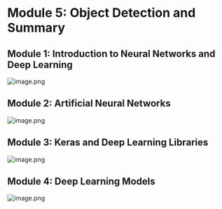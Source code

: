 

# Module 5: Object Detection and Summary
## Module 1: Introduction to Neural Networks and Deep Learning
![image.png](https://prod-files-secure.s3.us-west-2.amazonaws.com/03e82b26-cccb-4906-bb56-adabcbdc0655/a8d40bcb-c482-4026-8872-311e16b2dc63/image.png?X-Amz-Algorithm=AWS4-HMAC-SHA256&X-Amz-Content-Sha256=UNSIGNED-PAYLOAD&X-Amz-Credential=ASIAZI2LB466QV3V7PHQ%2F20250203%2Fus-west-2%2Fs3%2Faws4_request&X-Amz-Date=20250203T171255Z&X-Amz-Expires=3600&X-Amz-Security-Token=IQoJb3JpZ2luX2VjEAEaCXVzLXdlc3QtMiJIMEYCIQDCrM0mzEDvtcaGAsPaoZ3aHPqb%2FSwxCimbfpWfgZvhBQIhAOPACc2htrnDx8giDRU3JJTI%2F6pXEUNbnHUlXz9SjD7FKv8DCBoQABoMNjM3NDIzMTgzODA1IgwORc1OyUfU95REBkAq3AMj%2FxAft7yAX6ZM2CpA28UToa7ZKAOA%2B%2Bwz0ffzZArpKxOhwTR3dWhoBc8P8qx95AsEyHyop8KDY7iP%2BHIsH1Qmyo98exVnTVMNmN5rycmIMqVjzp3VPBexE87SSYhLbK7pciyDAQcareyLnWHhlfpUTTwUkxw0QsH1EhC%2BrBn4FAyDxzf1k2TVQ2Hq%2FFLG97BwTWxfkjo2omWiJDkE8kHW0ak8IqACZ%2FV4Ujy8RnOB0AylV8C4c1eRBZvYCpRbhIeOwSiO8gGYRrUYOPPt9RmnjgStteI6CVN7OUyaP5aTGMpFbZSmLyDZCltM%2FHjmC0BS5%2Fs%2FmkiSEE%2F4w3M%2BH6J5I2NU5NdcDOQSGSYmvACXRDTZvTl%2Fm3%2FrTxvrYRM%2BXQ9hsnIpFnwp1xRq%2F4zbJ8F6IQ2Z9SMobnJqouwBHBUlYbINzsCI2nl2oHE8a9A%2BQXQZKry8FXG%2FLev%2FY%2BZUeeG8EGM42nit2MjP3CdKa%2Beoe5Tdxp3SfY8uELzTaO%2Bgv04V5pe9EnlWHCGqc8bEYhZBe59Xw%2BUoFw12zcKtomUNdhJnUJMMdovyYtfFBkQs6Jh39%2F1dtCaFVQXD0934RDSKWAUPNNVvBTXMbPllj2ddnSyY%2Fh8miKCUwYiAajCe5oO9BjqkASto0IjalgwPo7D3pOfdWs%2FggIO7j4dvGryABWkFQK0JAAaGGI1d9CN7vrLm8qAwiRznE%2BA%2FwbXTAfhTzbk%2FSTjO6K7hgRHggaV%2FWKvuIev8mT0VwFiaA3iZmeWuTtS7dlR5WeL%2FvZ4pFllYceZQJPWls3TZ%2FuMv%2B%2FGqq7c25eA7ljJLw7zXLWVwEKQ%2BZZvXrcgZna8SBArf9cWnxk%2BjiCphiQ0L&X-Amz-Signature=35e95f2355ca1fbf7e2134cda98ca8da51ea931ba29656b7002fcc4e635fc266&X-Amz-SignedHeaders=host&x-id=GetObject)
## Module 2: Artificial Neural Networks
![image.png](https://prod-files-secure.s3.us-west-2.amazonaws.com/03e82b26-cccb-4906-bb56-adabcbdc0655/5157ca89-62da-41d9-a98f-6432b71047a9/image.png?X-Amz-Algorithm=AWS4-HMAC-SHA256&X-Amz-Content-Sha256=UNSIGNED-PAYLOAD&X-Amz-Credential=ASIAZI2LB466QV3V7PHQ%2F20250203%2Fus-west-2%2Fs3%2Faws4_request&X-Amz-Date=20250203T171255Z&X-Amz-Expires=3600&X-Amz-Security-Token=IQoJb3JpZ2luX2VjEAEaCXVzLXdlc3QtMiJIMEYCIQDCrM0mzEDvtcaGAsPaoZ3aHPqb%2FSwxCimbfpWfgZvhBQIhAOPACc2htrnDx8giDRU3JJTI%2F6pXEUNbnHUlXz9SjD7FKv8DCBoQABoMNjM3NDIzMTgzODA1IgwORc1OyUfU95REBkAq3AMj%2FxAft7yAX6ZM2CpA28UToa7ZKAOA%2B%2Bwz0ffzZArpKxOhwTR3dWhoBc8P8qx95AsEyHyop8KDY7iP%2BHIsH1Qmyo98exVnTVMNmN5rycmIMqVjzp3VPBexE87SSYhLbK7pciyDAQcareyLnWHhlfpUTTwUkxw0QsH1EhC%2BrBn4FAyDxzf1k2TVQ2Hq%2FFLG97BwTWxfkjo2omWiJDkE8kHW0ak8IqACZ%2FV4Ujy8RnOB0AylV8C4c1eRBZvYCpRbhIeOwSiO8gGYRrUYOPPt9RmnjgStteI6CVN7OUyaP5aTGMpFbZSmLyDZCltM%2FHjmC0BS5%2Fs%2FmkiSEE%2F4w3M%2BH6J5I2NU5NdcDOQSGSYmvACXRDTZvTl%2Fm3%2FrTxvrYRM%2BXQ9hsnIpFnwp1xRq%2F4zbJ8F6IQ2Z9SMobnJqouwBHBUlYbINzsCI2nl2oHE8a9A%2BQXQZKry8FXG%2FLev%2FY%2BZUeeG8EGM42nit2MjP3CdKa%2Beoe5Tdxp3SfY8uELzTaO%2Bgv04V5pe9EnlWHCGqc8bEYhZBe59Xw%2BUoFw12zcKtomUNdhJnUJMMdovyYtfFBkQs6Jh39%2F1dtCaFVQXD0934RDSKWAUPNNVvBTXMbPllj2ddnSyY%2Fh8miKCUwYiAajCe5oO9BjqkASto0IjalgwPo7D3pOfdWs%2FggIO7j4dvGryABWkFQK0JAAaGGI1d9CN7vrLm8qAwiRznE%2BA%2FwbXTAfhTzbk%2FSTjO6K7hgRHggaV%2FWKvuIev8mT0VwFiaA3iZmeWuTtS7dlR5WeL%2FvZ4pFllYceZQJPWls3TZ%2FuMv%2B%2FGqq7c25eA7ljJLw7zXLWVwEKQ%2BZZvXrcgZna8SBArf9cWnxk%2BjiCphiQ0L&X-Amz-Signature=7ba5a2cc8f5bed524213b40b4ee14165a7aa81551b0849fd998813f6e209b9ea&X-Amz-SignedHeaders=host&x-id=GetObject)
## Module 3: Keras and Deep Learning Libraries
![image.png](https://prod-files-secure.s3.us-west-2.amazonaws.com/03e82b26-cccb-4906-bb56-adabcbdc0655/5089ce50-05f1-470d-ad42-42503bf1df5f/image.png?X-Amz-Algorithm=AWS4-HMAC-SHA256&X-Amz-Content-Sha256=UNSIGNED-PAYLOAD&X-Amz-Credential=ASIAZI2LB466QV3V7PHQ%2F20250203%2Fus-west-2%2Fs3%2Faws4_request&X-Amz-Date=20250203T171255Z&X-Amz-Expires=3600&X-Amz-Security-Token=IQoJb3JpZ2luX2VjEAEaCXVzLXdlc3QtMiJIMEYCIQDCrM0mzEDvtcaGAsPaoZ3aHPqb%2FSwxCimbfpWfgZvhBQIhAOPACc2htrnDx8giDRU3JJTI%2F6pXEUNbnHUlXz9SjD7FKv8DCBoQABoMNjM3NDIzMTgzODA1IgwORc1OyUfU95REBkAq3AMj%2FxAft7yAX6ZM2CpA28UToa7ZKAOA%2B%2Bwz0ffzZArpKxOhwTR3dWhoBc8P8qx95AsEyHyop8KDY7iP%2BHIsH1Qmyo98exVnTVMNmN5rycmIMqVjzp3VPBexE87SSYhLbK7pciyDAQcareyLnWHhlfpUTTwUkxw0QsH1EhC%2BrBn4FAyDxzf1k2TVQ2Hq%2FFLG97BwTWxfkjo2omWiJDkE8kHW0ak8IqACZ%2FV4Ujy8RnOB0AylV8C4c1eRBZvYCpRbhIeOwSiO8gGYRrUYOPPt9RmnjgStteI6CVN7OUyaP5aTGMpFbZSmLyDZCltM%2FHjmC0BS5%2Fs%2FmkiSEE%2F4w3M%2BH6J5I2NU5NdcDOQSGSYmvACXRDTZvTl%2Fm3%2FrTxvrYRM%2BXQ9hsnIpFnwp1xRq%2F4zbJ8F6IQ2Z9SMobnJqouwBHBUlYbINzsCI2nl2oHE8a9A%2BQXQZKry8FXG%2FLev%2FY%2BZUeeG8EGM42nit2MjP3CdKa%2Beoe5Tdxp3SfY8uELzTaO%2Bgv04V5pe9EnlWHCGqc8bEYhZBe59Xw%2BUoFw12zcKtomUNdhJnUJMMdovyYtfFBkQs6Jh39%2F1dtCaFVQXD0934RDSKWAUPNNVvBTXMbPllj2ddnSyY%2Fh8miKCUwYiAajCe5oO9BjqkASto0IjalgwPo7D3pOfdWs%2FggIO7j4dvGryABWkFQK0JAAaGGI1d9CN7vrLm8qAwiRznE%2BA%2FwbXTAfhTzbk%2FSTjO6K7hgRHggaV%2FWKvuIev8mT0VwFiaA3iZmeWuTtS7dlR5WeL%2FvZ4pFllYceZQJPWls3TZ%2FuMv%2B%2FGqq7c25eA7ljJLw7zXLWVwEKQ%2BZZvXrcgZna8SBArf9cWnxk%2BjiCphiQ0L&X-Amz-Signature=e7b45612a7e0ead2c15893c4b33f43130f94e29b0ad57f5e738c506e57ebc025&X-Amz-SignedHeaders=host&x-id=GetObject)
## Module 4: Deep Learning Models
![image.png](https://prod-files-secure.s3.us-west-2.amazonaws.com/03e82b26-cccb-4906-bb56-adabcbdc0655/4e22fcb0-cfbc-4d28-b961-b9b8fde071f0/image.png?X-Amz-Algorithm=AWS4-HMAC-SHA256&X-Amz-Content-Sha256=UNSIGNED-PAYLOAD&X-Amz-Credential=ASIAZI2LB466QV3V7PHQ%2F20250203%2Fus-west-2%2Fs3%2Faws4_request&X-Amz-Date=20250203T171255Z&X-Amz-Expires=3600&X-Amz-Security-Token=IQoJb3JpZ2luX2VjEAEaCXVzLXdlc3QtMiJIMEYCIQDCrM0mzEDvtcaGAsPaoZ3aHPqb%2FSwxCimbfpWfgZvhBQIhAOPACc2htrnDx8giDRU3JJTI%2F6pXEUNbnHUlXz9SjD7FKv8DCBoQABoMNjM3NDIzMTgzODA1IgwORc1OyUfU95REBkAq3AMj%2FxAft7yAX6ZM2CpA28UToa7ZKAOA%2B%2Bwz0ffzZArpKxOhwTR3dWhoBc8P8qx95AsEyHyop8KDY7iP%2BHIsH1Qmyo98exVnTVMNmN5rycmIMqVjzp3VPBexE87SSYhLbK7pciyDAQcareyLnWHhlfpUTTwUkxw0QsH1EhC%2BrBn4FAyDxzf1k2TVQ2Hq%2FFLG97BwTWxfkjo2omWiJDkE8kHW0ak8IqACZ%2FV4Ujy8RnOB0AylV8C4c1eRBZvYCpRbhIeOwSiO8gGYRrUYOPPt9RmnjgStteI6CVN7OUyaP5aTGMpFbZSmLyDZCltM%2FHjmC0BS5%2Fs%2FmkiSEE%2F4w3M%2BH6J5I2NU5NdcDOQSGSYmvACXRDTZvTl%2Fm3%2FrTxvrYRM%2BXQ9hsnIpFnwp1xRq%2F4zbJ8F6IQ2Z9SMobnJqouwBHBUlYbINzsCI2nl2oHE8a9A%2BQXQZKry8FXG%2FLev%2FY%2BZUeeG8EGM42nit2MjP3CdKa%2Beoe5Tdxp3SfY8uELzTaO%2Bgv04V5pe9EnlWHCGqc8bEYhZBe59Xw%2BUoFw12zcKtomUNdhJnUJMMdovyYtfFBkQs6Jh39%2F1dtCaFVQXD0934RDSKWAUPNNVvBTXMbPllj2ddnSyY%2Fh8miKCUwYiAajCe5oO9BjqkASto0IjalgwPo7D3pOfdWs%2FggIO7j4dvGryABWkFQK0JAAaGGI1d9CN7vrLm8qAwiRznE%2BA%2FwbXTAfhTzbk%2FSTjO6K7hgRHggaV%2FWKvuIev8mT0VwFiaA3iZmeWuTtS7dlR5WeL%2FvZ4pFllYceZQJPWls3TZ%2FuMv%2B%2FGqq7c25eA7ljJLw7zXLWVwEKQ%2BZZvXrcgZna8SBArf9cWnxk%2BjiCphiQ0L&X-Amz-Signature=a7d073c1393c354af627ae2a6fe4816bc876817c026ce53d4a42a81e845486b2&X-Amz-SignedHeaders=host&x-id=GetObject)